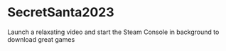 # SecretSanta2023

Launch a relaxating video and start the Steam Console in background to download great games
